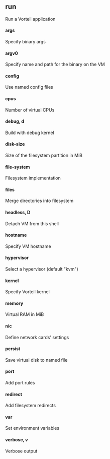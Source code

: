 ## run
Run a Vorteil application

#### args
Specify binary args

#### argv0
Specify name and path for the binary on the VM

#### config
Use named config files

#### cpus
Number of virtual CPUs

#### debug, d
Build with debug kernel

#### disk-size
Size of the filesystem partition in MiB

#### file-system
Filesystem implementation

#### files
Merge directories into filesystem

#### headless, D
Detach VM from this shell

#### hostname
Specify VM hostname

#### hypervisor
Select a hypervisor (default "kvm")

#### kernel
Specify Vorteil kernel

#### memory
Virtual RAM in MiB

#### nic
Define network cards' settings

#### persist
Save virtual disk to named file

#### port
Add port rules

#### redirect
Add filesystem redirects

#### var
Set environment variables

#### verbose, v
Verbose output
